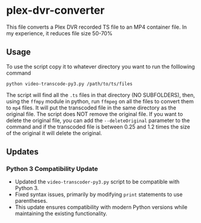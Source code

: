 # plex-dvr-converter
This file converts a Plex DVR recorded TS file to an MP4 container file.  In my experience, it reduces file size 50-70%

## Usage
To use the script copy it to whatever directory you want to run the folllowing command

`python video-transcode-py3.py /path/to/ts/files`

The script will find all the `.ts` files in that directory (NO SUBFOLDERS), then, using the `ffmpy` module in python, run `ffmpeg` on all the files to convert them to `mp4` files.  It will put the transcoded file in the same directory as the original file.  The script does NOT remove the original file.  If you want to delete the original file, you can add the `--deleteOriginal` parameter to the command and if the transcoded file is between 0.25 and 1.2 times the size of the original it will delete the original.

## Updates

### Python 3 Compatibility Update
- Updated the `video-transcoder-py3.py` script to be compatible with Python 3.
- Fixed syntax issues, primarily by modifying `print` statements to use parentheses.
- This update ensures compatibility with modern Python versions while maintaining the existing functionality.

